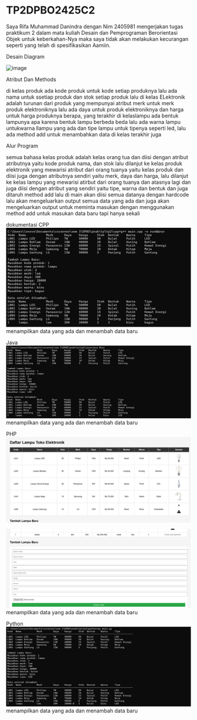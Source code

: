 # TP2DPBO2425C2

Saya Rifa Muhammad Danindra dengan Nim 2405981 mengerjakan tugas praktikum 2 dalam mata kuliah Desain dan Pemprograman Berorientasi Objek untuk keberkahan-Nya maka saya tidak akan melakukan kecurangan seperti yang telah di spesifikasikan Aamiin.


Desain Diagram

<img width="820" height="631" alt="image" src="https://github.com/user-attachments/assets/a01d02fb-1e4f-4aef-b123-8ba2d0feb3e0" />

Atribut Dan Methods

di kelas produk ada kode produk untuk kode setiap produknya lalu ada nama untuk ssetiap produk dan stok setiap produk lalu di kelas ELektronik adalah turunan dari produk yang mempunyai atribut merk untuk merk produk elektroniknya lalu ada daya untuk produk elektroniknya dan harga untuk harga produknya berapa, yang terakhir di kelaslampu ada bentuk lampunya apa karena bentuk lampu berbeda beda lalu ada warna lampu untukwarna llampu yang ada dan tipe lampu untuk tipenya seperti led, lalu ada method add untuk menambahkan data di kelas terakhir juga


Alur Program

semua bahasa
kelas produk adalah kelas orang tua dan diisi dengan atribut atributnya yaitu kode produk nama, dan stok lalu dilanjut ke kelas produk elektronik yang mewarisi atribut dari orang tuanya yaitu kelas produk dan diisi juga dengan atributnya sendiri yaitu merk, daya dan harga, lalu dilanjut ke kelas lampu yang mewarisi atirbut dari orang tuanya dan atasnya lagi dan juga diisi dengan atribut yang sendiri yaitu tipe, warna dan bentuk  dan juga ditaruh method add lalu di main akan diisi semua datanya dengan hardcode lalu akan mengeluarkan output semua data yang ada dan juga akan mengeluarkan output untuk meminta masukan dengan menggunakan method add untuk masukan data baru tapi hanya sekali 



dokumentasi
CPP
![Dokumentasi](cpp/dokumentasi/cpp2.png)
menampilkan data yang ada dan menambah data baru

Java
![Dokumentasi](java/dokumentasi/java2.png)
menampilkan data yang ada dan menambah data baru

PHP
![Dokumentasi](php/dokumentasi/php2.png)

![Dokumentasi](php/dokumentasi/php3.png)
menampilkan data yang ada dan menambah data baru

Python
![Dokumentasi](python/dokumentasi/python2.png)
menampilkan data yang ada dan menambah data baru



